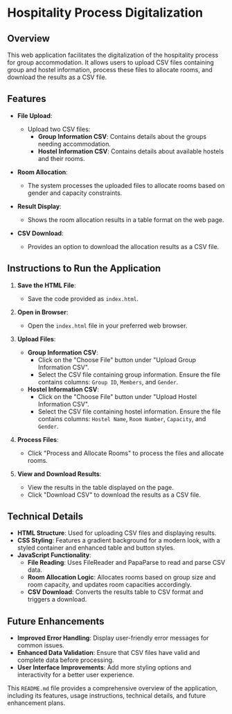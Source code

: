 # Hospitality Process Digitalization

## Overview

This web application facilitates the digitalization of the hospitality process for group accommodation. It allows users to upload CSV files containing group and hostel information, process these files to allocate rooms, and download the results as a CSV file.

## Features

- **File Upload**:
  - Upload two CSV files:
    - **Group Information CSV**: Contains details about the groups needing accommodation.
    - **Hostel Information CSV**: Contains details about available hostels and their rooms.

- **Room Allocation**:
  - The system processes the uploaded files to allocate rooms based on gender and capacity constraints.

- **Result Display**:
  - Shows the room allocation results in a table format on the web page.

- **CSV Download**:
  - Provides an option to download the allocation results as a CSV file.

## Instructions to Run the Application

1. **Save the HTML File**:
   - Save the code provided as `index.html`.

2. **Open in Browser**:
   - Open the `index.html` file in your preferred web browser.

3. **Upload Files**:
   - **Group Information CSV**:
     - Click on the "Choose File" button under "Upload Group Information CSV".
     - Select the CSV file containing group information. Ensure the file contains columns: `Group ID`, `Members`, and `Gender`.
   - **Hostel Information CSV**:
     - Click on the "Choose File" button under "Upload Hostel Information CSV".
     - Select the CSV file containing hostel information. Ensure the file contains columns: `Hostel Name`, `Room Number`, `Capacity`, and `Gender`.

4. **Process Files**:
   - Click "Process and Allocate Rooms" to process the files and allocate rooms.

5. **View and Download Results**:
   - View the results in the table displayed on the page.
   - Click "Download CSV" to download the results as a CSV file.

## Technical Details

- **HTML Structure**: Used for uploading CSV files and displaying results.
- **CSS Styling**: Features a gradient background for a modern look, with a styled container and enhanced table and button styles.
- **JavaScript Functionality**:
  - **File Reading**: Uses FileReader and PapaParse to read and parse CSV data.
  - **Room Allocation Logic**: Allocates rooms based on group size and room capacity, and updates room capacities accordingly.
  - **CSV Download**: Converts the results table to CSV format and triggers a download.

## Future Enhancements

- **Improved Error Handling**: Display user-friendly error messages for common issues.
- **Enhanced Data Validation**: Ensure that CSV files have valid and complete data before processing.
- **User Interface Improvements**: Add more styling options and interactivity for a better user experience.

This `README.md` file provides a comprehensive overview of the application, including its features, usage instructions, technical details, and future enhancement plans.
